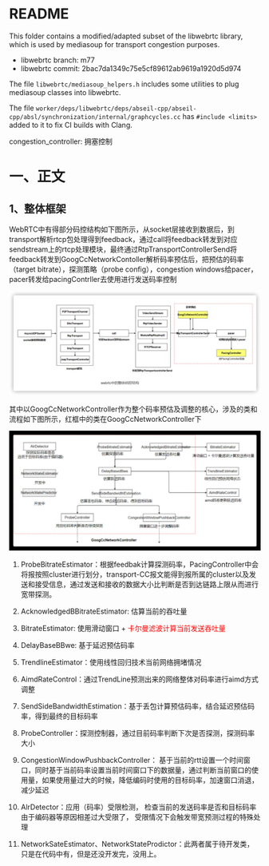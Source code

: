 # README

This folder contains a modified/adapted subset of the libwebrtc library, which is used by mediasoup for transport congestion purposes.

* libwebrtc branch: m77
* libwebrtc commit: 2bac7da1349c75e5cf89612ab9619a1920d5d974

The file `libwebrtc/mediasoup_helpers.h` includes some utilities to plug mediasoup classes into libwebrtc.

The file `worker/deps/libwebrtc/deps/abseil-cpp/abseil-cpp/absl/synchronization/internal/graphcycles.cc` has `#include <limits>` added to it to fix CI builds with Clang.

congestion_controller: 拥塞控制

# 一、正文

## 1、整体框架

  WebRTC中有得部分码控结构如下图所示，从socket层接收到数据后，到transport解析rtcp包处理得到feedback，通过call将feedback转发到对应sendstream上的rtcp处理模块，最终通过RtpTransportControllerSend将feedback转发到GoogCcNetworkContoller解析码率预估后，把预估的码率（target bitrate），探测策略（probe config），congestion  windows给pacer，pacer转发给pacingContrller去使用进行发送码率控制


![webrtc_transport_cc_framework](img/webrtc_transport_cc_framework.jpg)


其中以GoogCcNetworkController作为整个码率预估及调整的核心，涉及的类和流程如下图所示，红框中的类在GoogCcNetworkController下

![webrtc_googccnetwork_controller](img/webrtc_googccnetwork_controller.jpg)

1. ProbeBitrateEstimator：根据feedbak计算探测码率，PacingController中会将报按照cluster进行划分，transport-CC报文能得到报所属的cluster以及发送和接受信息，通过发送和接收的数据大小比判断是否到达链路上限从而进行宽带探测。

2. AcknowledgedBBitrateEstimator: 估算当前的吞吐量

3. BitrateEstimator: 使用滑动窗口 + <font color='red'>卡尔曼滤波计算当前发送吞吐量</font>

4. DelayBaseBBwe: 基于延迟预估码率

5. TrendlineEstimator：使用线性回归技术当前网络拥堵情况

6. AimdRateControl：通过TrendLine预测出来的网络整体对码率进行aimd方式调整

7. SendSideBandwidthEstimation：基于丢包计算预估码率，结合延迟预估码率，得到最终的目标码率

8. ProbeController：探测控制器，通过目前码率判断下次是否探测，探测码率大小

9. CongestionWindowPushbackController： 基于当前的rtt设置一个时间窗口，同时基于当前码率设置当前时间窗口下的数据量，通过判断当前窗口的使用量，如果使用量过大的时候，降低编码时使用的目标码率，加速窗口消退，减少延迟

10. AlrDetector：应用（码率）受限检测， 检查当前的发送码率是否和目标码率由于编码器等原因相差过大受限了， 受限情况下会触发带宽预测过程的特殊处理

11. NetworkSateEstimator、NetworkStateProdictor：此两者属于待开发类，只是在代码中有，但是还没开发完，没用上。

